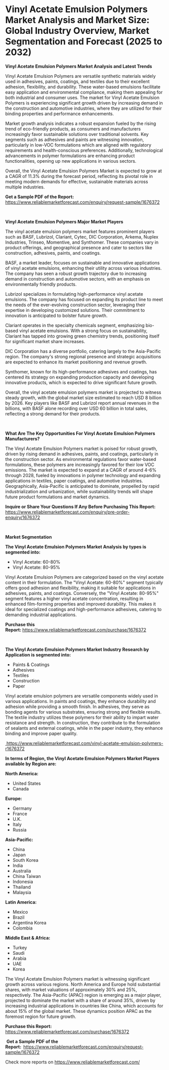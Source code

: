 <p><h1>Vinyl Acetate Emulsion Polymers Market Analysis and Market Size: Global Industry Overview, Market Segmentation and Forecast (2025 to 2032)</h1></p><p><strong>Vinyl Acetate Emulsion Polymers Market Analysis and Latest Trends</strong></p>
<p><p>Vinyl Acetate Emulsion Polymers are versatile synthetic materials widely used in adhesives, paints, coatings, and textiles due to their excellent adhesion, flexibility, and durability. These water-based emulsions facilitate easy application and environmental compliance, making them appealing for both industrial and consumer uses. The market for Vinyl Acetate Emulsion Polymers is experiencing significant growth driven by increasing demand in the construction and automotive industries, where they are utilized for their binding properties and performance enhancements.</p><p>Market growth analysis indicates a robust expansion fueled by the rising trend of eco-friendly products, as consumers and manufacturers increasingly favor sustainable solutions over traditional solvents. Key segments such as adhesives and paints are witnessing innovation, particularly in low-VOC formulations which are aligned with regulatory requirements and health-conscious preferences. Additionally, technological advancements in polymer formulations are enhancing product functionalities, opening up new applications in various sectors.</p><p>Overall, the Vinyl Acetate Emulsion Polymers Market is expected to grow at a CAGR of 11.3% during the forecast period, reflecting its pivotal role in meeting modern demands for effective, sustainable materials across multiple industries.</p></p>
<p><strong>Get a Sample PDF of the Report:&nbsp;</strong> <a href="https://www.reliablemarketforecast.com/enquiry/request-sample/1676372?utm_campaign=3310&utm_medium=2&utm_source=Github&utm_content=ia&utm_term=31032025&utm_id=vinyl-acetate-emulsion-polymers">https://www.reliablemarketforecast.com/enquiry/request-sample/1676372</a></p>
<p>&nbsp;</p>
<p><strong>Vinyl Acetate Emulsion Polymers Major Market Players</strong></p>
<p><p>The vinyl acetate emulsion polymers market features prominent players such as BASF, Lubrizol, Clariant, Cytec, DIC Corporation, Arkema, Nuplex Industries, Trinseo, Momentive, and Synthomer. These companies vary in product offerings, and geographical presence and cater to sectors like construction, adhesives, paints, and coatings.</p><p>BASF, a market leader, focuses on sustainable and innovative applications of vinyl acetate emulsions, enhancing their utility across various industries. The company has seen a robust growth trajectory due to increasing demand in construction and automotive sectors, with an emphasis on environmentally friendly products.</p><p>Lubrizol specializes in formulating high-performance vinyl acetate emulsions. The company has focused on expanding its product line to meet the needs of the ever-evolving construction sector, leveraging their expertise in developing customized solutions. Their commitment to innovation is anticipated to bolster future growth.</p><p>Clariant operates in the specialty chemicals segment, emphasizing bio-based vinyl acetate emulsions. With a strong focus on sustainability, Clariant has tapped into growing green chemistry trends, positioning itself for significant market share increases.</p><p>DIC Corporation has a diverse portfolio, catering largely to the Asia-Pacific region. The company's strong regional presence and strategic acquisitions are expected to enhance its market positioning and revenue growth.</p><p>Synthomer, known for its high-performance adhesives and coatings, has centered its strategy on expanding production capacity and developing innovative products, which is expected to drive significant future growth.</p><p>Overall, the vinyl acetate emulsion polymers market is projected to witness steady growth, with the global market size estimated to reach USD 8 billion by 2026. Key players like BASF and Lubrizol report annual revenues in the billions, with BASF alone recording over USD 60 billion in total sales, reflecting a strong demand for their products.</p></p>
<p>&nbsp;</p>
<p><strong>What Are The Key Opportunities For Vinyl Acetate Emulsion Polymers Manufacturers?</strong></p>
<p><p>The Vinyl Acetate Emulsion Polymers market is poised for robust growth, driven by rising demand in adhesives, paints, and coatings, particularly in the construction sector. As environmental regulations favor water-based formulations, these polymers are increasingly favored for their low VOC emissions. The market is expected to expand at a CAGR of around 4-6% through 2028, fueled by innovations in polymer technology and expanding applications in textiles, paper coatings, and automotive industries. Geographically, Asia-Pacific is anticipated to dominate, propelled by rapid industrialization and urbanization, while sustainability trends will shape future product formulations and market dynamics.</p></p>
<p><strong>Inquire or Share Your Questions If Any Before Purchasing This Report:</strong> <a href="https://www.reliablemarketforecast.com/enquiry/pre-order-enquiry/1676372?utm_campaign=3310&utm_medium=2&utm_source=Github&utm_content=ia&utm_term=31032025&utm_id=vinyl-acetate-emulsion-polymers">https://www.reliablemarketforecast.com/enquiry/pre-order-enquiry/1676372</a></p>
<p>&nbsp;</p>
<p><strong>Market Segmentation</strong></p>
<p><strong>The Vinyl Acetate Emulsion Polymers Market Analysis by types is segmented into:</strong></p>
<p><ul><li>Vinyl Acetate: 60-80%</li><li>Vinyl Acetate: 80-95%</li></ul></p>
<p><p>Vinyl Acetate Emulsion Polymers are categorized based on the vinyl acetate content in their formulation. The "Vinyl Acetate: 60-80%" segment typically offers good adhesion and flexibility, making it suitable for applications in adhesives, paints, and coatings. Conversely, the "Vinyl Acetate: 80-95%" segment features a higher vinyl acetate concentration, resulting in enhanced film-forming properties and improved durability. This makes it ideal for specialized coatings and high-performance adhesives, catering to demanding industrial applications.</p></p>
<p><strong>Purchase this Report:&nbsp;</strong><a href="https://www.reliablemarketforecast.com/purchase/1676372?utm_campaign=3310&utm_medium=2&utm_source=Github&utm_content=ia&utm_term=31032025&utm_id=vinyl-acetate-emulsion-polymers">https://www.reliablemarketforecast.com/purchase/1676372</a></p>
<p>&nbsp;</p>
<p><strong>The Vinyl Acetate Emulsion Polymers Market Industry Research by Application is segmented into:</strong></p>
<p><ul><li>Paints & Coatings</li><li>Adhesives</li><li>Textiles</li><li>Construction</li><li>Paper</li></ul></p>
<p><p>Vinyl acetate emulsion polymers are versatile components widely used in various applications. In paints and coatings, they enhance durability and adhesion while providing a smooth finish. In adhesives, they serve as bonding agents for various substrates, ensuring strong and flexible results. The textile industry utilizes these polymers for their ability to impart water resistance and strength. In construction, they contribute to the formulation of sealants and external coatings, while in the paper industry, they enhance binding and improve paper quality.</p></p>
<p><a href="https://www.reliablemarketforecast.com/vinyl-acetate-emulsion-polymers-r1676372?utm_campaign=3310&utm_medium=2&utm_source=Github&utm_content=ia&utm_term=31032025&utm_id=vinyl-acetate-emulsion-polymers">&nbsp;https://www.reliablemarketforecast.com/vinyl-acetate-emulsion-polymers-r1676372</a></p>
<p><strong>In terms of Region, the Vinyl Acetate Emulsion Polymers Market Players available by Region are:</strong></p>
<p>
    <p> <strong> North America: </strong>
        <ul>
            <li>United States</li>
            <li>Canada</li>
        </ul>
        </p> 
    <p> <strong> Europe: </strong>
        <ul>
            <li>Germany</li>
            <li>France</li>
            <li>U.K.</li>
            <li>Italy</li>
            <li>Russia</li>
        </ul>
        </p> 
    <p> <strong> Asia-Pacific: </strong>
        <ul>
            <li>China</li>
            <li>Japan</li>
            <li>South Korea</li>
            <li>India</li>
            <li>Australia</li>
            <li>China Taiwan</li>
            <li>Indonesia</li>
            <li>Thailand</li>
            <li>Malaysia</li>
        </ul>
        </p> 
    <p> <strong> Latin America: </strong>
        <ul>
            <li>Mexico</li>
            <li>Brazil</li>
            <li>Argentina Korea</li>
            <li>Colombia</li>
        </ul>
        </p> 
    <p> <strong> Middle East & Africa: </strong>
        <ul>
            <li>Turkey</li>
            <li>Saudi</li>
            <li>Arabia</li>
            <li>UAE</li>
            <li>Korea</li>
        </ul>
    </p>
    </p>
<p><p>The Vinyl Acetate Emulsion Polymers market is witnessing significant growth across various regions. North America and Europe hold substantial shares, with market valuations of approximately 30% and 25%, respectively. The Asia-Pacific (APAC) region is emerging as a major player, projected to dominate the market with a share of around 35%, driven by increasing industrial applications in countries like China, which accounts for about 15% of the global market. These dynamics position APAC as the foremost region for future growth.</p></p>
<p><strong>Purchase this Report: </strong><a href="https://www.reliablemarketforecast.com/purchase/1676372?utm_campaign=3310&utm_medium=2&utm_source=Github&utm_content=ia&utm_term=31032025&utm_id=vinyl-acetate-emulsion-polymers">https://www.reliablemarketforecast.com/purchase/1676372</a></p>
<p>&nbsp;<strong>Get a Sample PDF of the Report:&nbsp;&nbsp;</strong><a href="https://www.reliablemarketforecast.com/enquiry/request-sample/1676372?utm_campaign=3310&utm_medium=2&utm_source=Github&utm_content=ia&utm_term=31032025&utm_id=vinyl-acetate-emulsion-polymers">https://www.reliablemarketforecast.com/enquiry/request-sample/1676372</a></p>
<p><strong></strong></p>
<p>Check more reports on <a href="https://www.reliablemarketforecast.com/?utm_campaign=3310&utm_medium=2&utm_source=Github&utm_content=ia&utm_term=31032025&utm_id=vinyl-acetate-emulsion-polymers">https://www.reliablemarketforecast.com/</a></p>